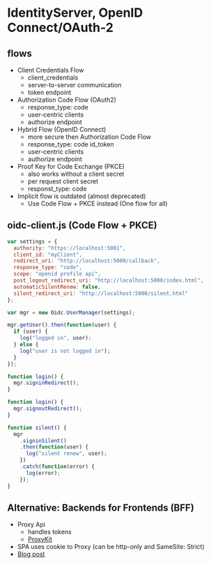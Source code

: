 ﻿# IdentityServer, OpenID Connect/OAuth-2

## flows

- Client Credentials Flow
  - client_credentials
  - server-to-server communication
  - token endpoint
- Authorization Code Flow (OAuth2)
  - response_type: code
  - user-centric clients
  - authorize endpoint
- Hybrid Flow (OpenID Connect)
  - more secure then Authorization Code Flow
  - response_type: code id_token
  - user-centric clients
  - authorize endpoint
- Proof Key for Code Exchange (PKCE)
  - also works without a client secret
  - per request client secret
  - responst_type: code
- Implicit flow is outdated (almost deprecated)
  - Use Code Flow + PKCE instead (One flow for all)

## oidc-client.js (Code Flow + PKCE)

```js
var settings = {
  authority: "https://localhost:5001",
  client_id: "myClient",
  redirect_uri: "http://localhost:5000/callback",
  response_type: "code",
  scope: "openid profile api",
  post_logout_redirect_uri: "http://localhost:5000/index.html",
  automaticSilentRenew: false,
  silent_redirect_uri: "http://localhost:5000/silent.html"
};

var mgr = new Oidc.UserManager(settings);

mgr.getUser().then(function(user) {
  if (user) {
    log("logged in", user);
  } else {
    log("user is not logged in");
  }
});

function login() {
  mgr.signinRedirect();
}

function login() {
  mgr.signoutRedirect();
}

function silent() {
  mgr
    .signinSilent()
    .then(function(user) {
      log("silent renew", user);
    })
    .catch(function(error) {
      log(error);
    });
}
```

## Alternative: Backends for Frontends (BFF)

- Proxy Api
  - handles tokens
  - [ProxyKit](https://github.com/damianh/ProxyKit)
- SPA uses cookie to Proxy (can be http-only and SameSite: Strict)
- [Blog post](https://leastprivilege.com/2019/01/18/an-alternative-way-to-secure-spas-with-asp-net-core-openid-connect-oauth-2-0-and-proxykit/)
